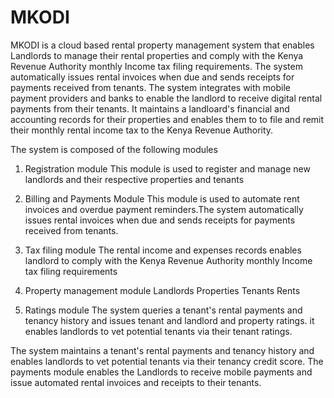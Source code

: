 # MKODI

MKODI is a cloud based rental property management system that enables Landlords to manage their rental properties and comply with the Kenya Revenue Authority monthly Income tax filing requirements. The system automatically issues rental invoices when due and sends receipts for payments received from tenants.
The system integrates with mobile payment providers and banks to enable the landlord to receive digital rental payments from their tenants. It maintains a landloard's financial and accounting records for their properties and enables them to to file and remit their monthly rental income tax to the Kenya Revenue Authority.  

The system is composed of the following modules

1. Registration module
This module is used to register and manage new landlords and their respective properties and tenants

2. Billing and Payments Module
This module is used to automate rent invoices and overdue payment reminders.The system automatically issues rental invoices when due and sends receipts for payments received from tenants.

3. Tax filing module
The rental income and expenses records enables  landlord to comply with the Kenya Revenue Authority monthly Income tax filing requirements

4. Property management module
Landlords
Properties
Tenants
Rents

4. Ratings module
The system queries a tenant's rental payments and tenancy history and issues tenant and landlord and property ratings. it enables landlords to vet potential tenants via their tenant ratings.

The system maintains a tenant's rental payments and tenancy history and enables landlords to vet potential tenants via their tenancy credit score.
The payments module enables the Landlords to receive mobile payments and issue automated rental invoices and receipts to their tenants.
